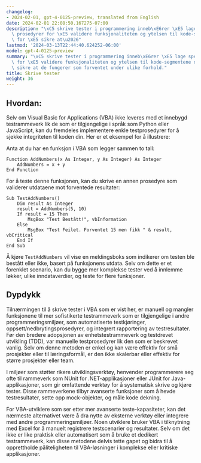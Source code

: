 ```yaml
---
changelog:
- 2024-02-01, gpt-4-0125-preview, translated from English
date: 2024-02-01 22:08:50.167275-07:00
description: "\xC5 skrive tester i programmering inneb\xE6rer \xE5 lage spesifikke\
  \ prosedyrer for \xE5 validere funksjonaliteten og ytelsen til kode-segmentene dine,\
  \ for \xE5 sikre at\u2026"
lastmod: '2024-03-13T22:44:40.624252-06:00'
model: gpt-4-0125-preview
summary: "\xC5 skrive tester i programmering inneb\xE6rer \xE5 lage spesifikke prosedyrer\
  \ for \xE5 validere funksjonaliteten og ytelsen til kode-segmentene dine, for \xE5\
  \ sikre at de fungerer som forventet under ulike forhold."
title: Skrive tester
weight: 36
---
```


## Hvordan:
Selv om Visual Basic for Applications (VBA) ikke leveres med et innebygd testrammeverk lik de som er tilgjengelige i språk som Python eller JavaScript, kan du fremdeles implementere enkle testprosedyrer for å sjekke integriteten til koden din. Her er et eksempel for å illustrere:

Anta at du har en funksjon i VBA som legger sammen to tall:

```basic
Function AddNumbers(x As Integer, y As Integer) As Integer
    AddNumbers = x + y
End Function
```

For å teste denne funksjonen, kan du skrive en annen prosedyre som validerer utdataene mot forventede resultater:

```basic
Sub TestAddNumbers()
    Dim result As Integer
    result = AddNumbers(5, 10)
    If result = 15 Then
        MsgBox "Test Bestått!", vbInformation
    Else
        MsgBox "Test Feilet. Forventet 15 men fikk " & result, vbCritical
    End If
End Sub
```

Å kjøre `TestAddNumbers` vil vise en meldingsboks som indikerer om testen ble bestått eller ikke, basert på funksjonens utdata. Selv om dette er et forenklet scenario, kan du bygge mer komplekse tester ved å innlemme løkker, ulike inndataverdier, og teste for flere funksjoner.

## Dypdykk
Tilnærmingen til å skrive tester i VBA som er vist her, er manuell og mangler funksjonene til mer sofistikerte testrammeverk som er tilgjengelige i andre programmeringsmiljøer, som automatiserte testkjøringer, oppsett/nedbrytingsprosedyrer, og integrert rapportering av testresultater. Før den bredere adopsjonen av enhetstestrammeverk og testdrevet utvikling (TDD), var manuelle testprosedyrer lik den som er beskrevet vanlig. Selv om denne metoden er enkel og kan være effektiv for små prosjekter eller til læringsformål, er den ikke skalerbar eller effektiv for større prosjekter eller team.

I miljøer som støtter rikere utviklingsverktøy, henvender programmerere seg ofte til rammeverk som NUnit for .NET-applikasjoner eller JUnit for Java-applikasjoner, som gir omfattende verktøy for å systematisk skrive og kjøre tester. Disse rammeverkene tilbyr avanserte funksjoner som å hevde testresultater, sette opp mock-objekter, og måle kode dekning.

For VBA-utviklere som ser etter mer avanserte teste-kapasiteter, kan det nærmeste alternativet være å dra nytte av eksterne verktøy eller integrere med andre programmeringsmiljøer. Noen utviklere bruker VBA i tilknytning med Excel for å manuelt registrere testscenarier og resultater. Selv om det ikke er like praktisk eller automatisert som å bruke et dedikert testrammeverk, kan disse metodene delvis tette gapet og bidra til å opprettholde påliteligheten til VBA-løsninger i komplekse eller kritiske applikasjoner.
